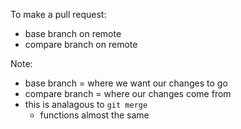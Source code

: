 To make a pull request:

- base branch on remote
- compare branch on remote

Note:
- base branch = where we want our changes to go
- compare branch = where our changes come from
- this is analagous to `git merge`
    - functions almost the same
